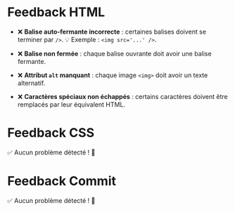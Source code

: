 # Feedback HTML

- ❌ **Balise auto-fermante incorrecte** : certaines balises doivent se terminer par `/>`. 💡 Exemple : `<img src='...' />`.

- ❌ **Balise non fermée** : chaque balise ouvrante doit avoir une balise fermante.

- ❌ **Attribut `alt` manquant** : chaque image `<img>` doit avoir un texte alternatif.

- ❌ **Caractères spéciaux non échappés** : certains caractères doivent être remplacés par leur équivalent HTML.



# Feedback CSS

✅ Aucun problème détecté ! 🎉


# Feedback Commit

✅ Aucun problème détecté ! 🎉
